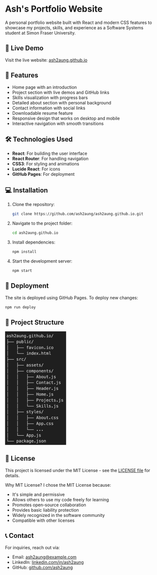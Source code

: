 # Ash's Portfolio Website

A personal portfolio website built with React and modern CSS features to showcase my projects, skills, and experience as a Software Systems student at Simon Fraser University.

## 🌟 Live Demo
Visit the live website: [ash2aung.github.io](https://ash2aung.github.io)


## 🎯 Features
- Home page with an introduction
- Project section with live demos and GitHub links
- Skills visualization with progress bars
- Detailed about section with personal background
- Contact information with social links
- Downloadable resume feature
- Responsive design that works on desktop and mobile
- Interactive navigation with smooth transitions

## 🛠 Technologies Used
- **React**: For building the user interface
- **React Router**: For handling navigation
- **CSS3**: For styling and animations
- **Lucide React**: For icons
- **GitHub Pages**: For deployment

## 💻 Installation
1. Clone the repository:
   ```sh
   git clone https://github.com/ash2aung/ash2aung.github.io.git
   ```
2. Navigate to the project folder:
   ```sh
   cd ash2aung.github.io
   ```
3. Install dependencies:
   ```sh
   npm install
   ```
4. Start the development server:
   ```sh
   npm start
   ```

## 🚀 Deployment
The site is deployed using GitHub Pages. To deploy new changes:
```sh
npm run deploy
```
## 📁 Project Structure
<img src="src/assets/filedirectory.png" width="200" alt="project structure">

## 📜 License
This project is licensed under the MIT License - see the [LICENSE file](./license) for details.

Why MIT License? I chose the MIT License because:
- It's simple and permissive
- Allows others to use my code freely for learning
- Promotes open-source collaboration
- Provides basic liability protection
- Widely recognized in the software community
- Compatible with other licenses


## 📞 Contact
For inquiries, reach out via:
- Email: ash2aung@example.com
- LinkedIn: [linkedin.com/in/ash2aung](https://linkedin.com/in/ash2aung)
- GitHub: [github.com/ash2aung](https://github.com/ash2aung)

